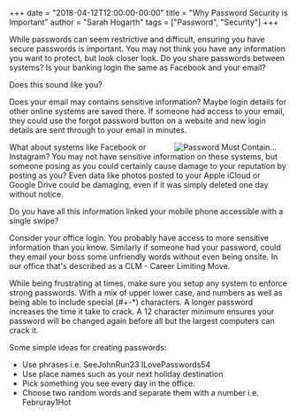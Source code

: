 +++
date = "2018-04-12T12:00:00-00:00"
title = "Why Password Security is Important"
author = "Sarah Hogarth"
tags = ["Password", "Security"]
+++
 
While passwords can seem restrictive and difficult, ensuring you have secure passwords is important.  You may not think you have any information you want to protect, but look closer look.  Do you share passwords between systems? Is your banking login the same as Facebook and your email?

Does this sound like you?<!--more-->
 
Does your email may contains sensitive information?  Maybe login details for other online systems are saved there.  If someone had access to your email, they could use the forgot password button on a website and new login details are sent through to your email in minutes.

<img src="/images/passwordmustcontain.png" alt="Password Must Contain..." align=right hspace=20>
 
What about systems like Facebook or Instagram?  You may not have sensitive information on these systems, but someone posing as you could certainly cause damage to your reputation by posting as you?  Even data like photos posted to your Apple iCloud or Google Drive could be damaging, even if it was simply deleted one day without notice.

Do you have all this information linked your mobile phone accessible with a single swipe?
 
Consider your office login.  You probably have access to more sensitive information than you know.   Similarly if someone had your password, could they email your boss some unfriendly words without even being onsite.  In our office that's described as a CLM - Career Limiting Move.
 
While being frustrating at times, make sure you setup any system to enforce strong passwords.  With a mix of upper lower case, and numbers as well as being able to include special (#+-*) characters.  A longer password increases the time it take to crack.  A 12 character minimum ensures your password will be changed again before all but the largest computers can crack it.
 
Some simple ideas for creating passwords:

* Use phrases i.e. SeeJohnRun23 ILovePasswords54
* Use place names such as your next holiday destination
* Pick something you see every day in the office.
* Choose two random words and separate them with a number i.e. Februray1Hot
